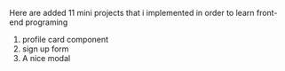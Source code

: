 Here are added 11 mini projects that i implemented in order to learn front-end programing
1. profile card component
2. sign up form
3. A nice modal
